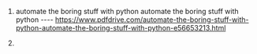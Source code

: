 1) automate the boring stuff with python automate the boring stuff with python ---- https://www.pdfdrive.com/automate-the-boring-stuff-with-python-automate-the-boring-stuff-with-python-e56653213.html

2) 